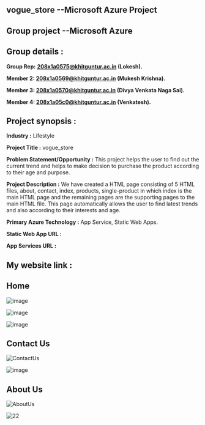 ## vogue_store --Microsoft Azure Project
## Group project --Microsoft Azure
## Group details :
**Group Rep:** **208x1a0575@khitguntur.ac.in (Lokesh).**

**Member 2: 208x1a0569@khitguntur.ac.in (Mukesh Krishna).**

**Member 3: 208x1a0570@khitguntur.ac.in (Divya Venkata Naga Sai).**

**Member 4: 208x1a05c0@khitguntur.ac.in (Venkatesh).**
## Project synopsis :
**Industry :** Lifestyle

**Project Title :** vogue_store

**Problem Statement/Opportunity :** This project helps the user to find out the current trend and helps to make decision to purchase the product according to their age and purpose.

**Project Description :** We have created a HTML page consisting of 5 HTML files, about, contact, index, products, single-product in which index is the main HTML page and the remaining pages are the supporting pages to the main HTML file. This page automatically allows the user to find latest trends and also according to their interests and age.

**Primary Azure Technology :** App Service, Static Web Apps.

**Static Web App URL :** 

**App Services URL :** 

## My website link : 

## Home
![image](https://user-images.githubusercontent.com/99123811/213729537-f44c7790-14be-471b-878c-ab7e1cb29de7.png)

![image](https://user-images.githubusercontent.com/99123811/213732469-395d54f7-4fda-4370-93b2-b697e19ed48a.png)

![image](https://user-images.githubusercontent.com/99123811/213732820-4266148f-09cd-4861-a9d6-49f266b01e81.png)

## Contact Us

![ContactUs](https://user-images.githubusercontent.com/99123811/213740965-770d3329-62e5-4689-bc42-dfb4be9a9acc.png)

![image](https://user-images.githubusercontent.com/99123811/213741179-ac4248f9-f998-4335-b061-c7b21a77aaa0.png)

## About Us

![AboutUs](https://user-images.githubusercontent.com/99123811/213742096-63bc136d-9e73-458f-98aa-953b38745323.png)

![22](https://user-images.githubusercontent.com/99123811/213742786-b2959536-0b76-4702-b5ce-ee86fc97fa59.png)
